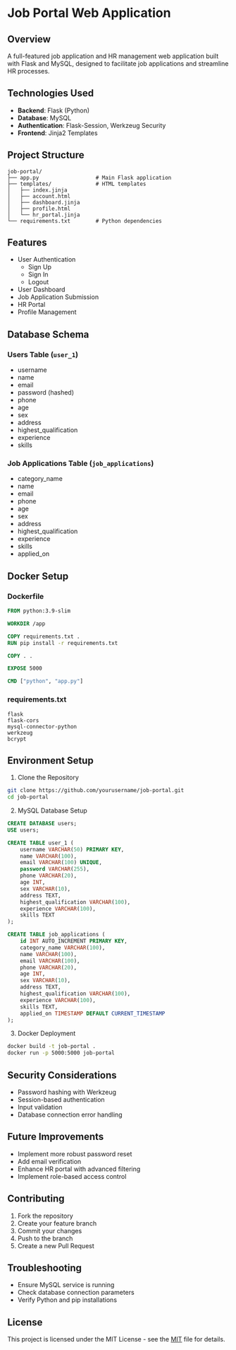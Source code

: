 # Job Portal Web Application

## Overview
A full-featured job application and HR management web application built with Flask and MySQL, designed to facilitate job applications and streamline HR processes.

## Technologies Used
- **Backend**: Flask (Python)
- **Database**: MySQL
- **Authentication**: Flask-Session, Werkzeug Security
- **Frontend**: Jinja2 Templates

## Project Structure
```
job-portal/
├── app.py                  # Main Flask application
├── templates/              # HTML templates
│   ├── index.jinja
│   ├── account.html
│   ├── dashboard.jinja
│   ├── profile.html
│   └── hr_portal.jinja
└── requirements.txt        # Python dependencies
```

## Features
- User Authentication
  - Sign Up
  - Sign In
  - Logout
- User Dashboard
- Job Application Submission
- HR Portal
- Profile Management

## Database Schema
### Users Table (`user_1`)
- username
- name
- email
- password (hashed)
- phone
- age
- sex
- address
- highest_qualification
- experience
- skills

### Job Applications Table (`job_applications`)
- category_name
- name
- email
- phone
- age
- sex
- address
- highest_qualification
- experience
- skills
- applied_on

## Docker Setup

### Dockerfile
```dockerfile
FROM python:3.9-slim

WORKDIR /app

COPY requirements.txt .
RUN pip install -r requirements.txt

COPY . .

EXPOSE 5000

CMD ["python", "app.py"]
```

### requirements.txt
```
flask
flask-cors
mysql-connector-python
werkzeug
bcrypt
```

## Environment Setup

1. Clone the Repository
```bash
git clone https://github.com/yourusername/job-portal.git
cd job-portal
```

2. MySQL Database Setup
```sql
CREATE DATABASE users;
USE users;

CREATE TABLE user_1 (
    username VARCHAR(50) PRIMARY KEY,
    name VARCHAR(100),
    email VARCHAR(100) UNIQUE,
    password VARCHAR(255),
    phone VARCHAR(20),
    age INT,
    sex VARCHAR(10),
    address TEXT,
    highest_qualification VARCHAR(100),
    experience VARCHAR(100),
    skills TEXT
);

CREATE TABLE job_applications (
    id INT AUTO_INCREMENT PRIMARY KEY,
    category_name VARCHAR(100),
    name VARCHAR(100),
    email VARCHAR(100),
    phone VARCHAR(20),
    age INT,
    sex VARCHAR(10),
    address TEXT,
    highest_qualification VARCHAR(100),
    experience VARCHAR(100),
    skills TEXT,
    applied_on TIMESTAMP DEFAULT CURRENT_TIMESTAMP
);
```

3. Docker Deployment
```bash
docker build -t job-portal .
docker run -p 5000:5000 job-portal
```

## Security Considerations
- Password hashing with Werkzeug
- Session-based authentication
- Input validation
- Database connection error handling

## Future Improvements
- Implement more robust password reset
- Add email verification
- Enhance HR portal with advanced filtering
- Implement role-based access control

## Contributing
1. Fork the repository
2. Create your feature branch
3. Commit your changes
4. Push to the branch
5. Create a new Pull Request


## Troubleshooting
- Ensure MySQL service is running
- Check database connection parameters
- Verify Python and pip installations

## License
This project is licensed under the MIT License - see the [MIT](LICENSE.md) file for details.
